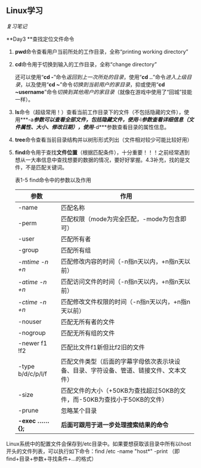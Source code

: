 ## Linux学习

*复习笔记*

**Day3  **查找定位文件命令

1. **pwd**命令查看用户当前所处的工作目录，全称“printing working directory”

2. **cd**命令用于切换到输入的工作目录，全称“change directory”

   还可以使用“**cd -**”命令*返回到上一次所处的目录*，使用“**cd ..**”命令*进入上级目录*，以及使用“**cd ~**”命令*切换到当前用户的家目录*，抑或使用“**cd ~username**”命令*切换到其他用户的家目录*（就像在游戏中使用了“回城”技能一样）。

3. **ls**命令（超级常用！）查看当前工作目录下的文件（不包括隐藏的文件），使用***-a***参数可以查看全部文件，包括隐藏文件，使用***-l***参数查看详细信息（文件属性、大小、修改日期），使用***-d***参数查看目录的属性信息。

4. **tree**命令查看当前目录结构并以树形形式列出（文件相对较少可能比较好用）

5. **find**命令用于查找**文件位置**（根据匹配条件），十分重要！！！之前经常遇到想从一大串信息中查找想要的数据的情况，要好好掌握。4.3补充，找的是文件，不是匹配关键词。

   表1-5                                            find命令中的参数以及作用

   | 参数              | 作用                                                         |
   | ----------------- | ------------------------------------------------------------ |
   | -name             | 匹配名称                                                     |
   | -perm             | 匹配权限（mode为完全匹配，-mode为包含即可）                  |
   | -user             | 匹配所有者                                                   |
   | -group            | 匹配所有组                                                   |
   | *-mtime -n +n*    | 匹配修改内容的时间（-n指n天以内，+n指n天以前）               |
   | *-atime -n +n*    | 匹配访问文件的时间（-n指n天以内，+n指n天以前）               |
   | *-ctime -n +n*    | 匹配修改文件权限的时间（-n指n天以内，+n指n天以前）           |
   | -nouser           | 匹配无所有者的文件                                           |
   | -nogroup          | 匹配无所有组的文件                                           |
   | -newer f1 !f2     | 匹配比文件f1新但比f2旧的文件                                 |
   | -type b/d/c/p/l/f | 匹配文件类型（后面的字幕字母依次表示块设备、目录、字符设备、管道、链接文件、文本文件） |
   | -size             | 匹配文件的大小（+50KB为查找超过50KB的文件，而-50KB为查找小于50KB的文件） |
   | -prune            | 忽略某个目录                                                 |
   | **-exec …… {}\;** | **后面可跟用于进一步处理搜索结果的命令**                     |

Linux系统中的配置文件会保存到/etc目录中。如果要想获取该目录中所有以host开头的文件列表，可以执行如下命令：find /etc -name "host*" -print （即find+目录+参数+寻找条件+...的格式）